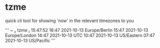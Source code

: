 # tzme
quick cli tool for showing 'now' in the relevant timezones to you

'''
 ~  tzme                                                                                                                                                              15:47:52 
16:47 2021-10-13 Europe/Berlin
15:47 2021-10-13 Europe/London
14:47 2021-10-13 UTC
10:47 2021-10-13 US/Eastern
07:47 2021-10-13 US/Pacific
'''